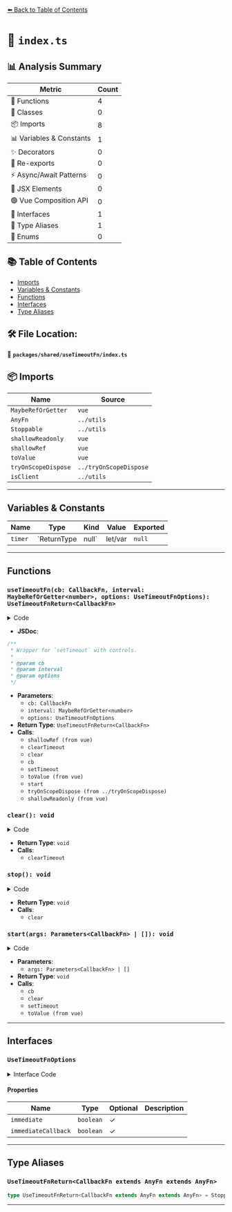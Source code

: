 [⬅️ Back to Table of Contents](../../../index.md)

# 📄 `index.ts`

## 📊 Analysis Summary

| Metric | Count |
|--------|-------|
| 🔧 Functions | 4 |
| 🧱 Classes | 0 |
| 📦 Imports | 8 |
| 📊 Variables & Constants | 1 |
| ✨ Decorators | 0 |
| 🔄 Re-exports | 0 |
| ⚡ Async/Await Patterns | 0 |
| 💠 JSX Elements | 0 |
| 🟢 Vue Composition API | 0 |
| 📐 Interfaces | 1 |
| 📑 Type Aliases | 1 |
| 🎯 Enums | 0 |

## 📚 Table of Contents

- [Imports](#imports)
- [Variables & Constants](#variables-constants)
- [Functions](#functions)
- [Interfaces](#interfaces)
- [Type Aliases](#type-aliases)

## 🛠️ File Location:
📂 **`packages/shared/useTimeoutFn/index.ts`**

## 📦 Imports

| Name | Source |
|------|--------|
| `MaybeRefOrGetter` | `vue` |
| `AnyFn` | `../utils` |
| `Stoppable` | `../utils` |
| `shallowReadonly` | `vue` |
| `shallowRef` | `vue` |
| `toValue` | `vue` |
| `tryOnScopeDispose` | `../tryOnScopeDispose` |
| `isClient` | `../utils` |


---

## Variables & Constants

| Name | Type | Kind | Value | Exported |
|------|------|------|-------|----------|
| `timer` | `ReturnType<typeof setTimeout> | null` | let/var | `null` | ✗ |


---

## Functions

### `useTimeoutFn(cb: CallbackFn, interval: MaybeRefOrGetter<number>, options: UseTimeoutFnOptions): UseTimeoutFnReturn<CallbackFn>`

<details><summary>Code</summary>

```ts
export function useTimeoutFn<CallbackFn extends AnyFn>(
  cb: CallbackFn,
  interval: MaybeRefOrGetter<number>,
  options: UseTimeoutFnOptions = {},
): UseTimeoutFnReturn<CallbackFn> {
  const {
    immediate = true,
    immediateCallback = false,
  } = options

  const isPending = shallowRef(false)

  let timer: ReturnType<typeof setTimeout> | null = null

  function clear() {
    if (timer) {
      clearTimeout(timer)
      timer = null
    }
  }

  function stop() {
    isPending.value = false
    clear()
  }

  function start(...args: Parameters<CallbackFn> | []) {
    if (immediateCallback)
      cb()
    clear()
    isPending.value = true
    timer = setTimeout(() => {
      isPending.value = false
      timer = null

      cb(...args)
    }, toValue(interval))
  }

  if (immediate) {
    isPending.value = true
    if (isClient)
      start()
  }

  tryOnScopeDispose(stop)

  return {
    isPending: shallowReadonly(isPending),
    start,
    stop,
  }
}
```
</details>

- **JSDoc**:
```ts
/**
 * Wrapper for `setTimeout` with controls.
 *
 * @param cb
 * @param interval
 * @param options
 */
```

- **Parameters**:
  - `cb: CallbackFn`
  - `interval: MaybeRefOrGetter<number>`
  - `options: UseTimeoutFnOptions`
- **Return Type**: `UseTimeoutFnReturn<CallbackFn>`
- **Calls**:
  - `shallowRef (from vue)`
  - `clearTimeout`
  - `clear`
  - `cb`
  - `setTimeout`
  - `toValue (from vue)`
  - `start`
  - `tryOnScopeDispose (from ../tryOnScopeDispose)`
  - `shallowReadonly (from vue)`
### `clear(): void`

<details><summary>Code</summary>

```ts
function clear() {
    if (timer) {
      clearTimeout(timer)
      timer = null
    }
  }
```
</details>

- **Return Type**: `void`
- **Calls**:
  - `clearTimeout`
### `stop(): void`

<details><summary>Code</summary>

```ts
function stop() {
    isPending.value = false
    clear()
  }
```
</details>

- **Return Type**: `void`
- **Calls**:
  - `clear`
### `start(args: Parameters<CallbackFn> | []): void`

<details><summary>Code</summary>

```ts
function start(...args: Parameters<CallbackFn> | []) {
    if (immediateCallback)
      cb()
    clear()
    isPending.value = true
    timer = setTimeout(() => {
      isPending.value = false
      timer = null

      cb(...args)
    }, toValue(interval))
  }
```
</details>

- **Parameters**:
  - `args: Parameters<CallbackFn> | []`
- **Return Type**: `void`
- **Calls**:
  - `cb`
  - `clear`
  - `setTimeout`
  - `toValue (from vue)`

---

## Interfaces

### `UseTimeoutFnOptions`

<details><summary>Interface Code</summary>

```ts
export interface UseTimeoutFnOptions {
  /**
   * Start the timer immediately
   *
   * @default true
   */
  immediate?: boolean

  /**
   * Execute the callback immediately after calling `start`
   *
   * @default false
   */
  immediateCallback?: boolean
}
```
</details>

#### Properties

| Name | Type | Optional | Description |
|------|------|----------|-------------|
| `immediate` | `boolean` | ✓ |  |
| `immediateCallback` | `boolean` | ✓ |  |


---

## Type Aliases

### `UseTimeoutFnReturn<CallbackFn extends AnyFn extends AnyFn>`

```ts
type UseTimeoutFnReturn<CallbackFn extends AnyFn extends AnyFn> = Stoppable<Parameters<CallbackFn> | []>;
```


---
